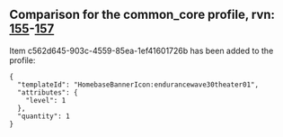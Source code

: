 ## Comparison for the common_core profile, rvn: [155](https://github.com/PRO100KatYT/FortniteProfileRevisions/tree/main/profiles/common_core/155%20common_core.json)-[157](https://github.com/PRO100KatYT/FortniteProfileRevisions/tree/main/profiles/common_core/157%20common_core.json)

Item c562d645-903c-4559-85ea-1ef41601726b has been added to the profile:

```
{
  "templateId": "HomebaseBannerIcon:endurancewave30theater01",
  "attributes": {
    "level": 1
  },
  "quantity": 1
}
```

<br><br>
